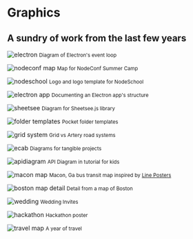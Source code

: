 # Graphics
## A sundry of work from the last few years

![electron](https://s3.amazonaws.com/jlord/electronloop.png)
<small class="meta">Diagram of Electron's event loop</small>

![nodeconf map](https://s3.amazonaws.com/jlord/nodeconfmap.png)
<small class="meta">Map for NodeConf Summer Camp</small>

![nodeschool](https://s3.amazonaws.com/jlord/nodeschool.png)
<small class="meta">Logo and logo template for NodeSchool</small>

![electron app](https://s3.amazonaws.com/jlord/filesandprocessdiagram.png)
<small class="meta">Documenting an Electron app's structure</small>

![sheetsee](https://s3.amazonaws.com/jlord/sheetsee.png)
<small class="meta">Diagram for Sheetsee.js library</small>

![folder templates](https://s3.amazonaws.com/jlord/folders.png)
<small class="meta">Pocket folder templates</small>

![grid system](https://s3.amazonaws.com/jlord/streetsystem.png)
<small class="meta">Grid vs Artery road systems</small>

![ecab](https://s3.amazonaws.com/jlord/ecab_collage.jpg)
<small class="meta">Diagrams for tangible projects</small>

![apidiagram](https://s3.amazonaws.com/jlord/apidiagram.png)
<small class="meta">API Diagram in tutorial for kids</small>

![macon map](https://s3.amazonaws.com/jlord/misc_transitmap.png)
<small class="meta">Macon, Ga bus transit map inspired by <a href="https://www.etsy.com/shop/lineposters" target="_blank">Line Posters</a></small>

![boston map detail](https://s3.amazonaws.com/jlord/bostonmap_zoom.jpg)
<small class="meta">Detail from a map of Boston</small>

![wedding](https://s3.amazonaws.com/jlord/nola.png)
<small class="meta">Wedding Invites</small>

![hackathon](https://s3.amazonaws.com/jlord/poster_pdxhack.jpg)
<small class="meta">Hackathon poster</small>

![travel map](https://s3.amazonaws.com/jlord/misc_cfayearmap.png)
<small class="meta">A year of travel</small>

